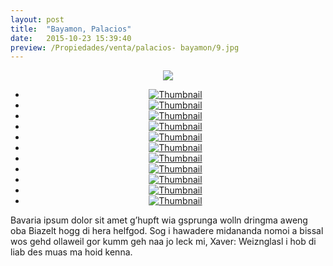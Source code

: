 ```yaml
---
layout: post
title:  "Bayamon, Palacios"
date:   2015-10-23 15:39:40
preview: /Propiedades/venta/palacios- bayamon/9.jpg
---
```


<center>
	<div class="mainImg">
		<img src="/Propiedades/venta/palacios- bayamon/9.jpg" class="custom">
	</div>
	<!--aqui comienza las fotos pequeñas -->
	<ul class="thumbnails">
	  <li>
	    <a href="/Propiedades/venta/palacios- bayamon/9.jpg">
	      <img class="tumbnails" src="/Propiedades/venta/palacios- bayamon/9.jpg" alt="Thumbnail">
	    </a>
	  </li>
	  <li>
	    <a href="/Propiedades/venta/palacios- bayamon/1.jpg">
	      <img class="tumbnails" src="/Propiedades/venta/palacios- bayamon/1.jpg" alt="Thumbnail">
	    </a>
	  </li>
	  <li>
	    <a href="/Propiedades/venta/palacios- bayamon/2.jpg">
	      <img class="tumbnails" src="/Propiedades/venta/palacios- bayamon/2.jpg" alt="Thumbnail">
	    </a>
	  </li>
	  <li>
	    <a href="/Propiedades/venta/palacios- bayamon/3.jpg">
	      <img class="tumbnails" src="/Propiedades/venta/palacios- bayamon/3.jpg" alt="Thumbnail">
	    </a>
	  </li>
	  <li>
	    <a href="/Propiedades/venta/palacios- bayamon/4.jpg">
	      <img class="tumbnails" src="/Propiedades/venta/palacios- bayamon/4.jpg" alt="Thumbnail">
	    </a>
	  </li>
	  <li>
	    <a href="/Propiedades/venta/palacios- bayamon/5.jpg">
	      <img class="tumbnails" src="/Propiedades/venta/palacios- bayamon/5.jpg" alt="Thumbnail">
	    </a>
	  </li>
	  <li>
	    <a href="/Propiedades/venta/palacios- bayamon/6.jpg">
	      <img class="tumbnails" src="/Propiedades/venta/palacios- bayamon/6.jpg" alt="Thumbnail">
	    </a>
	  </li>
	  <li>
	    <a href="/Propiedades/venta/palacios- bayamon/7.jpg">
	      <img class="tumbnails" src="/Propiedades/venta/palacios- bayamon/7.jpg" alt="Thumbnail">
	    </a>
	  </li>
	  <li>
	    <a href="/Propiedades/venta/palacios- bayamon/10.jpg">
	      <img class="tumbnails" src="/Propiedades/venta/palacios- bayamon/10.jpg" alt="Thumbnail">
	    </a>
	  </li>
	  <li>
	    <a href="/Propiedades/venta/palacios- bayamon/11.jpg">
	      <img class="tumbnails" src="/Propiedades/venta/palacios- bayamon/11.jpg" alt="Thumbnail">
	    </a>
	  </li>
	  <li>
	    <a href="/Propiedades/venta/palacios- bayamon/12.jpg">
	      <img class="tumbnails" src="/Propiedades/venta/palacios- bayamon/12.jpg" alt="Thumbnail">
	    </a>
	  </li>
	</ul>
	<script src="https://ajax.googleapis.com/ajax/libs/jquery/1.9.1/jquery.min.js"></script>
	<script type="text/javascript" src="/js/jquery.simpleGal.js"></script>
	<script>
		$(document).ready(function () {
			$('.thumbnails').simpleGal({
				mainImage: '.custom'
			});
		});
	</script>
</center>

Bavaria ipsum dolor sit amet g’hupft wia gsprunga wolln dringma aweng oba Biazelt hogg di hera helfgod. Sog i hawadere midananda nomoi a bissal wos gehd ollaweil gor kumm geh naa jo leck mi, Xaver: Weiznglasl i hob di liab des muas ma hoid kenna.